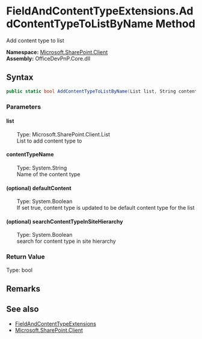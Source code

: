 # FieldAndContentTypeExtensions.AddContentTypeToListByName Method  
 Add content type to list   

**Namespace:** [Microsoft.SharePoint.Client](Microsoft.SharePoint.Client.md)  
**Assembly:** OfficeDevPnP.Core.dll  
## Syntax
```C#
public static bool AddContentTypeToListByName(List list, String contentTypeName, Boolean defaultContent, Boolean searchContentTypeInSiteHierarchy)
```
### Parameters
#### list  
&emsp;&emsp;Type: Microsoft.SharePoint.Client.List  
&emsp;&emsp;List to add content type to  

  

#### contentTypeName  
&emsp;&emsp;Type: System.String  
&emsp;&emsp;Name of the content type  

  

#### (optional) defaultContent  
&emsp;&emsp;Type: System.Boolean  
&emsp;&emsp;If set true, content type is updated to be default content type for the list  

  

#### (optional) searchContentTypeInSiteHierarchy  
&emsp;&emsp;Type: System.Boolean  
&emsp;&emsp;search for content type in site hierarchy  

  

### Return Value
Type: bool  

## Remarks
  
## See also
- [FieldAndContentTypeExtensions](Microsoft.SharePoint.Client.FieldAndContentTypeExtensions.md) 
- [Microsoft.SharePoint.Client](Microsoft.SharePoint.Client.md) 
